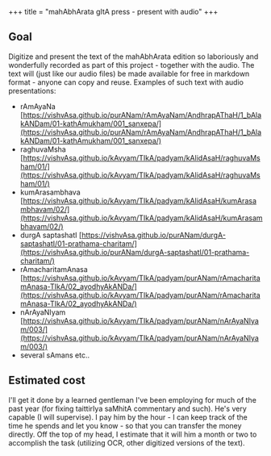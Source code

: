 +++
title = "mahAbhArata gItA press - present with audio"
+++

## Goal
Digitize and present the text of the mahAbhArata edition so laboriously and wonderfully recorded as part of this project - together with the audio. The text will (just like our audio files) be made available for free in markdown format - anyone can copy and reuse. Examples of such text with audio presentations:



- rAmAyaNa [https://vishvAsa.github.io/purANam/rAmAyaNam/AndhrapAThaH/1_bAlakANDam/01-kathAmukham/001_sanxepa/](https://vishvAsa.github.io/purANam/rAmAyaNam/AndhrapAThaH/1_bAlakANDam/01-kathAmukham/001_sanxepa/)
- raghuvaMsha [https://vishvAsa.github.io/kAvyam/TIkA/padyam/kAlidAsaH/raghuvaMsham/01/](https://vishvAsa.github.io/kAvyam/TIkA/padyam/kAlidAsaH/raghuvaMsham/01/)
- kumArasambhava [https://vishvAsa.github.io/kAvyam/TIkA/padyam/kAlidAsaH/kumArasambhavam/02/](https://vishvAsa.github.io/kAvyam/TIkA/padyam/kAlidAsaH/kumArasambhavam/02/)
- durgA saptashatI [https://vishvAsa.github.io/purANam/durgA-saptashatI/01-prathama-charitam/](https://vishvAsa.github.io/purANam/durgA-saptashatI/01-prathama-charitam/)
- rAmacharitamAnasa [https://vishvAsa.github.io/kAvyam/TIkA/padyam/purANam/rAmacharitamAnasa-TIkA/02_ayodhyAkANDa/](https://vishvAsa.github.io/kAvyam/TIkA/padyam/purANam/rAmacharitamAnasa-TIkA/02_ayodhyAkANDa/)
- nArAyaNIyam [https://vishvAsa.github.io/kAvyam/TIkA/padyam/purANam/nArAyaNIyam/003/](https://vishvAsa.github.io/kAvyam/TIkA/padyam/purANam/nArAyaNIyam/003/)
- several sAmans etc..



## Estimated cost
I'll get it done by a learned gentleman I've been employing for much of the past year (for fixing taittirIya saMhitA commentary and such). He's very capable (I will supervise). I pay him by the hour \- I can keep track of the time he spends and let you know - so that you can transfer the money directly. Off the top of my head, I estimate that it will him a month or two to accomplish the task (utilizing OCR, other digitized versions of the text).